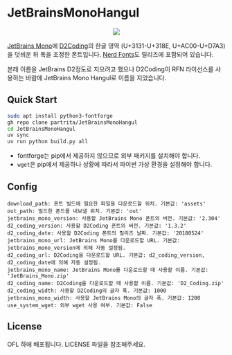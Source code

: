 # JetBrainsMonoHangul

<div align="center">
    <img src="https://repository-images.githubusercontent.com/500120796/115b6aa3-1fc4-445d-914d-d35184754fa5">
</div>

[JetBrains Mono](https://github.com/JetBrains/JetBrainsMono)에 [D2Coding](https://github.com/naver/d2codingfont)의 한글 영역 (U+3131-U+318E, U+AC00-U+D7A3)을 덧씌운 뒤 폭을 조정한 폰트입니다. [Nerd Fonts](https://github.com/ryanoasis/nerd-fonts)도 릴리즈에 포함되어 있습니다.

본래 이름을 JetBrains D2정도로 지으려고 했으나 D2Coding이 RFN 라이선스를 사용하는 바람에 JetBrains Mono Hangul로 이름을 지었습니다.

## Quick Start

```bash
sudo apt install python3-fontforge
gh repo clone partrita/JetBrainsMonoHangul
cd JetBrainsMonoHangul
uv sync
uv run python build.py all
```

- fontforge는 pip에서 제공하지 않으므로 외부 패키지를 설치해야 합니다.  
- `wget`은 pip에서 제공하나 상황에 따라서 파이썬 가상 환경을 설정해야 합니다.

## Config

```
download_path: 폰트 빌드에 필요한 파일을 다운로드할 위치. 기본값: 'assets'
out_path: 빌드한 폰드를 내보낼 위치. 기본값: 'out'
jetbrains_mono_version: 사용할 JetBrains Mono 폰트의 버전. 기본값: '2.304'
d2_coding_version: 사용할 D2Coding 폰트의 버전. 기본값: '1.3.2'
d2_coding_date: 사용할 D2Coding 폰트의 릴리즈 날짜. 기본값: '20180524'
jetbrains_mono_url: JetBrains Mono를 다운로드할 URL. 기본값: jetbrains_mono_version에 의해 자동 설정됨.
d2_coding_url: D2Coding을 다운로드할 URL. 기본값: d2_coding_version, d2_coding_date에 의해 자동 설정됨.
jetbrains_mono_name: JetBrains Mono를 다운로드할 때 사용할 이름. 기본값: 'JetBrains_Mono.zip'
d2_coding_name: D2Coding을 다운로드할 때 사용할 이름. 기본값: 'D2_Coding.zip'
d2_coding_width: 사용할 D2Coding의 글자 폭. 기본값: 1000
jetbrains_mono_width: 사용할 JetBrains Mono의 글자 폭. 기본값: 1200
use_system_wget: 외부 wget 사용 여부. 기본값: False
```

## License

OFL 하에 배포됩니다. LICENSE 파일을 참조해주세요.

